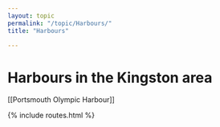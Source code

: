 ```yaml
---
layout: topic
permalink: "/topic/Harbours/"
title: "Harbours"

---
```


<h1>Harbours in the Kingston area</h1>

[[Portsmouth Olympic Harbour]]

{% include routes.html %}
